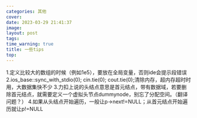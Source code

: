 ```yaml
---
categories: 其他
cover: 
date: 2023-03-29 21:41:37
image: 
layout: post
tags: 
time_warning: true
title: 一些tips
top: 
---
```


1.定义比较大的数组的时候（例如1e5），要放在全局变量，否则ide会提示段错误
2.ios_base::sync_with_stdio(0); cin.tie(0); cout.tie(0);清除内存，超内存超时时用，大数据集快不少
3.力扣上说的头结点意思是首元结点，带有数据域，若要删除首元结点，就需要定义一个虚拟头节点dummynode，别忘了分配空间。（翻译问题？）
4.如果从头结点开始遍历，一般让p->next!=NULL；从首元结点开始遍历就让p!=NULL